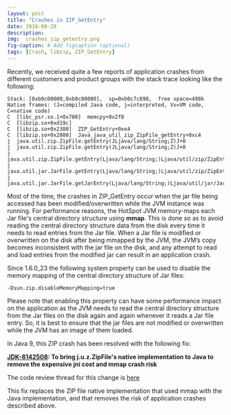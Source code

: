 ```yaml
---
layout: post
title: "Crashes in ZIP_GetEntry"
date: 2016-09-28
description: 
img:  crashes_zip_getentry.png 
fig-caption: # Add figcaption (optional)
tags: [Crash, libzip, ZIP_GetEntry]
---
```



Recently, we received quite a few reports of application crashes from different customers and product groups with the stack trace looking like the following:

```
Stack: [0xb0c00000,0xb0c80000],  sp=0xb0c7c890,  free space=498k
Native frames: (J=compiled Java code, j=interpreted, Vv=VM code, C=native code)
C  [libc_psr.so.1+0x700]  memcpy+0x2f8
C  [libzip.so+0xd19c]
C  [libzip.so+0x2380]  ZIP_GetEntry+0xe4
C  [libzip.so+0x2800]  Java_java_util_zip_ZipFile_getEntry+0xc4
j  java.util.zip.ZipFile.getEntry(JLjava/lang/String;Z)J+0
j  java.util.zip.ZipFile.getEntry(JLjava/lang/String;Z)J+0
j  java.util.zip.ZipFile.getEntry(Ljava/lang/String;)Ljava/util/zip/ZipEntry;+31
j  java.util.jar.JarFile.getEntry(Ljava/lang/String;)Ljava/util/zip/ZipEntry;+2
j  java.util.jar.JarFile.getJarEntry(Ljava/lang/String;)Ljava/util/jar/JarEntry;+2
```

Most of the time, the crashes in ZIP_GetEntry occur when the jar file being accessed has been modified/overwritten while the JVM instance was running. For performance reasons, the HotSpot JVM memory-maps each Jar file's central directory structure using **mmap**. This is done so as to avoid reading the central directory structure data from the disk every time it needs to read entries from the Jar file. When a Jar file is modified or overwritten on the disk after being mmapped by the JVM, the JVM’s copy becomes inconsistent with the jar file on the disk, and any attempt to read and load entries from the modified jar can result in an application crash.

Since 1.6.0_23 the following system property can be used to disable the memory mapping of the central directory structure of Jar files:
```
-Dsun.zip.disableMemoryMapping=true
```

Please note that enabling this property can have some performance impact on the application as the JVM needs to read the central directory structure from the Jar files on the disk again and again whenever it reads a Jar file entry. So, it is best to ensure that the jar files are not modified or overwritten while the JVM has an image of them loaded.

In Java 9, this ZIP crash has been resolved with the following fix:

**[JDK-8142508](https://bugs.openjdk.java.net/browse/JDK-8142508): To bring j.u.z.ZipFile's native implementation to Java to remove the expensive jni cost and mmap crash risk**

The code review thread for this change is [here](http://mail.openjdk.java.net/pipermail/core-libs-dev/2015-November/036495.html)

This fix replaces the ZIP file native implementation that used mmap with the Java implementation, and that removes the risk of application crashes described above.
